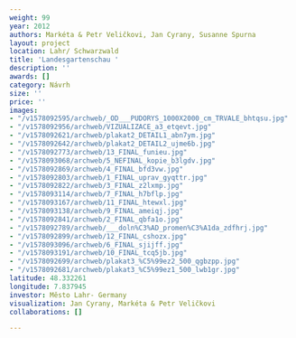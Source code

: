 ```yaml
---
weight: 99
year: 2012
authors: Markéta & Petr Veličkovi, Jan Cyrany, Susanne Spurna
layout: project
location: Lahr/ Schwarzwald
title: 'Landesgartenschau '
description: ''
awards: []
category: Návrh
size: ''
price: ''
images:
- "/v1578092595/archweb/_OD___PUDORYS_1000X2000_cm_TRVALE_bhtqsu.jpg"
- "/v1578092956/archweb/VIZUALIZACE_a3_etqevt.jpg"
- "/v1578092621/archweb/plakat2_DETAIL1_abn7ym.jpg"
- "/v1578092642/archweb/plakat2_DETAIL2_ujme6b.jpg"
- "/v1578092773/archweb/13_FINAL_funieu.jpg"
- "/v1578093068/archweb/5_NEFINAL_kopie_b3lgdv.jpg"
- "/v1578092869/archweb/4_FINAL_bfd3vw.jpg"
- "/v1578092803/archweb/1_FINAL_uprav_gyqttr.jpg"
- "/v1578092822/archweb/3_FINAL_z2lxmp.jpg"
- "/v1578093114/archweb/7_FINAL_h7bflp.jpg"
- "/v1578093167/archweb/11_FINAL_htewxl.jpg"
- "/v1578093138/archweb/9_FINAL_ameiqj.jpg"
- "/v1578092841/archweb/2_FINAL_qbfa1o.jpg"
- "/v1578092789/archweb/___doln%C3%AD_promen%C3%A1da_zdfhrj.jpg"
- "/v1578092899/archweb/12_FINAL_cshozx.jpg"
- "/v1578093096/archweb/6_FINAL_sjijff.jpg"
- "/v1578093191/archweb/10_FINAL_tcq5jb.jpg"
- "/v1578092699/archweb/plakat3_%C5%99ez2_500_qgbzpp.jpg"
- "/v1578092681/archweb/plakat3_%C5%99ez1_500_lwb1gr.jpg"
latitude: 48.332261
longitude: 7.837945
investor: Město Lahr- Germany
visualization: Jan Cyrany, Markéta & Petr Veličkovi
collaborations: []

---
```

